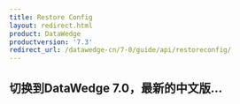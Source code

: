 ```yaml
---
title: Restore Config 
layout: redirect.html
product: DataWedge
productversion: '7.3'
redirect_url: /datawedge-cn/7-0/guide/api/restoreconfig/
---
```


## 切换到DataWedge 7.0，最新的中文版...


